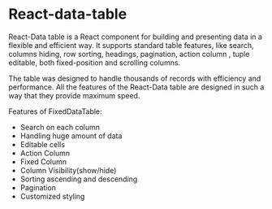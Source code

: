 # React-data-table

React-Data table is a React component for building and presenting data in a flexible and efficient way. It supports standard table features, like search, columns hiding, row sorting, headings, pagination, action column , tuple editable, both fixed-position and scrolling columns.

The table was designed to handle thousands of records with efficiency and performance. All the features of the React-Data table are designed in such a way that they provide maximum speed.

Features of FixedDataTable:
* Search on each column
* Handling huge amount of data
* Editable cells
* Action Column
* Fixed Column
* Column Visibility(show/hide)
* Sorting ascending and descending
* Pagination
* Customized styling
